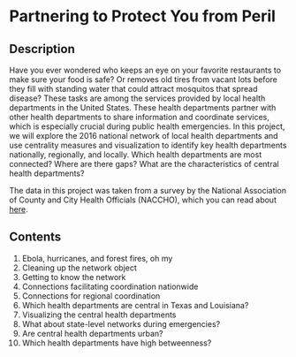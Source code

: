 # Partnering to Protect You from Peril
## Description
Have you ever wondered who keeps an eye on your favorite restaurants to make sure your food is safe? Or removes old tires from vacant lots before they fill with standing water that could attract mosquitos that spread disease? These tasks are among the services provided by local health departments in the United States. These health departments partner with other health departments to share information and coordinate services, which is especially crucial during public health emergencies. In this project, we will explore the 2016 national network of local health departments and use centrality measures and visualization to identify key health departments nationally, regionally, and locally. Which health departments are most connected? Where are there gaps? What are the characteristics of central health departments?

The data in this project was taken from a survey by the National Association of County and City Health Officials (NACCHO), which you can read about [here](https://www.naccho.org/).
## Contents
1. Ebola, hurricanes, and forest fires, oh my
2. Cleaning up the network object
3. Getting to know the network
4. Connections facilitating coordination nationwide
5. Connections for regional coordination
6. Which health departments are central in Texas and Louisiana?
7. Visualizing the central health departments
8. What about state-level networks during emergencies?
9. Are central health departments urban?
10. Which health departments have high betweenness?
